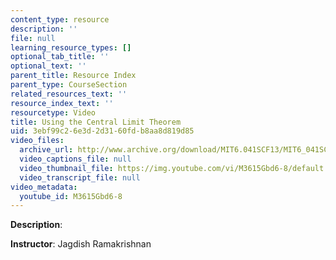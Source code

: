 ```yaml
---
content_type: resource
description: ''
file: null
learning_resource_types: []
optional_tab_title: ''
optional_text: ''
parent_title: Resource Index
parent_type: CourseSection
related_resources_text: ''
resource_index_text: ''
resourcetype: Video
title: Using the Central Limit Theorem
uid: 3ebf99c2-6e3d-2d31-60fd-b8aa8d819d85
video_files:
  archive_url: http://www.archive.org/download/MIT6.041SCF13/MIT6_041SCF13_Using_the_CLT_300k.mp4
  video_captions_file: null
  video_thumbnail_file: https://img.youtube.com/vi/M3615Gbd6-8/default.jpg
  video_transcript_file: null
video_metadata:
  youtube_id: M3615Gbd6-8
---
```


**Description**:

**Instructor**: Jagdish Ramakrishnan